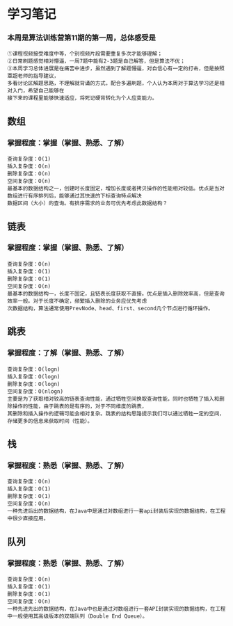 # 学习笔记
### 本周是算法训练营第11期的第一周，总体感受是
	①课程视频接受难度中等，个别视频片段需要重复多次才能够理解；
	②日常刷题感觉相对懵逼，一周7题中能有2-3题是自己解答，但是算法不优；
	③本周学习总体进展是在痛苦中进步，虽然遇到了解题懵逼，对自信心有一定的打击，但是按照覃超老师的指导建议，
	多看讨论区解题思路，不理解就背诵的方式，配合多遍刷题，个人认为本周对于算法学习还是相对入门，希望自己能够在
	接下来的课程里能够快速适应，将死记硬背转化为个人应变能力。


## 数组
### 掌握程度：掌握（掌握、熟悉、了解）
	查询复杂度：O(1)
	插入复杂度：O(n)
	删除复杂度：O(n)
	空间复杂度：O(n)
	最基本的数据结构之一，创建时长度固定，增加长度或者拷贝操作的性能相对较低。优点是当对数组进行有序排列后，能够通过其快速的下标查询特点解决
	数据区间（大小）的查询。有排序需求的业务可优先考虑此数据结构？
## 链表
### 掌握程度：掌握（掌握、熟悉、了解）
	查询复杂度：O(n)
	插入复杂度：O(1)
	删除复杂度：O(1)
	空间复杂度：O(n)
	最基本的数据结构一，长度不固定，且链表长度获取不直接。优点是插入删除效率高，但是查询效率一般。对于长度不确定，频繁插入删除的业务应优先考虑
	次数据结构，算法通常使用PrevNode、head、first、second几个节点进行循环操作。
## 跳表
### 掌握程度：了解（掌握、熟悉、了解）
	查询复杂度：O(logn)
	插入复杂度：O(logn)
	删除复杂度：O(logn)
	空间复杂度：O(nlogn)
	主要是为了获取相对较高的链表查询性能，通过牺牲空间换取查询性能，同时也牺牲了插入和删除操作的性能，由于跳表的是有序的，对于不同维度的跳表，
	其删除和插入操作的逻辑可能会相对复杂。跳表的结构思路提示我们可以通过牺牲一定的空间，存储更多的信息来获取时间（性能）。
## 栈
### 掌握程度：熟悉（掌握、熟悉、了解）
	查询复杂度：O(n)
	插入复杂度：O(1)
	删除复杂度：O(1)
	空间复杂度：O(n)
	一种先进后出的数据结构，在Java中是通过对数组进行一套api封装后实现的数据结构，在工程中很少直接应用。

## 队列
### 掌握程度：熟悉（掌握、熟悉、了解）
	查询复杂度：O(n)
	插入复杂度：O(1)
	删除复杂度：O(1)
	空间复杂度：O(n)
	一种先进先出的数据结构，在Java中也是通过对数组进行一套API封装实现的数据结构，在工程中一般使用其高级版本的双端队列（Double End Queue）。
